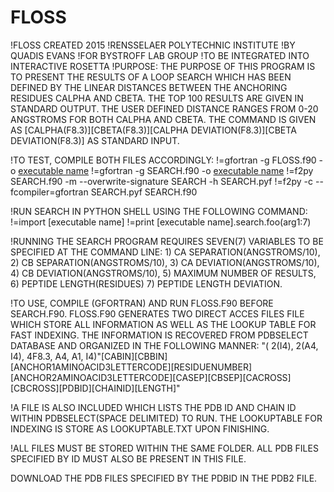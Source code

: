 # FLOSS
!FLOSS CREATED 2015
!RENSSELAER POLYTECHNIC INSTITUTE
!BY QUADIS EVANS
!FOR BYSTROFF LAB GROUP 
!TO BE INTEGRATED INTO INTERACTIVE ROSETTA
!PURPOSE: THE PURPOSE OF THIS PROGRAM IS TO PRESENT THE RESULTS OF A LOOP SEARCH WHICH HAS BEEN DEFINED BY THE LINEAR DISTANCES BETWEEN THE ANCHORING RESIDUES CALPHA AND CBETA. THE TOP 100 RESULTS ARE GIVEN IN STANDARD OUTPUT. THE USER DEFINED DISTANCE RANGES FROM 0-20 ANGSTROMS FOR BOTH CALPHA AND CBETA. THE COMMAND IS GIVEN AS [CALPHA(F8.3)][CBETA(F8.3)][CALPHA DEVIATION(F8.3)][CBETA DEVIATION(F8.3)] AS STANDARD INPUT.

!TO TEST, COMPILE BOTH FILES ACCORDINGLY:
!=gfortran -g FLOSS.f90 -o [executable name](FLOSS)
!=gfortran -g SEARCH.f90 -o [executable name](SEARCH)
!=f2py SEARCH.f90 -m --overwrite-signature SEARCH -h SEARCH.pyf
!=f2py -c --fcompiler=gfortran SEARCH.pyf SEARCH.f90

!RUN SEARCH IN PYTHON SHELL USING THE FOLLOWING COMMAND:
!=import [executable name]
!=print [executable name].search.foo(arg1:7)

!RUNNING THE SEARCH PROGRAM REQUIRES SEVEN(7) VARIABLES TO BE SPECIFIED AT THE COMMAND LINE: 1) CA SEPARATION(ANGSTROMS/10), 2) CB SEPARATION(ANGSTROMS/10), 3) CA DEVIATION(ANGSTROMS/10), 4) CB DEVIATION(ANGSTROMS/10), 5) MAXIMUM NUMBER OF RESULTS, 6) PEPTIDE LENGTH(RESIDUES) 7) PEPTIDE LENGTH DEVIATION. 

!TO USE, COMPILE (GFORTRAN) AND RUN FLOSS.F90 BEFORE SEARCH.F90. FLOSS.F90 GENERATES TWO DIRECT ACCES FILES FILE WHICH STORE ALL INFORMATION AS WELL AS THE LOOKUP TABLE FOR FAST INDEXING. THE INFORMATION IS RECOVERED FROM PDBSELECT DATABASE AND ORGANIZED IN THE FOLLOWING MANNER:
"( 2(I4), 2(A4, I4), 4F8.3, A4, A1, I4)"[CABIN][CBBIN][ANCHOR1AMINOACID3LETTERCODE][RESIDUENUMBER][ANCHOR2AMINOACID3LETTERCODE][CASEP][CBSEP][CACROSS][CBCROSS][PDBID][CHAINID][LENGTH]"

!A FILE IS ALSO INCLUDED WHICH LISTS THE PDB ID AND CHAIN ID WITHIN PDBSELECT(SPACE DELIMITED) TO RUN. THE LOOKUPTABLE FOR INDEXING IS STORE AS LOOKUPTABLE.TXT UPON FINISHING.

!ALL FILES MUST BE STORED WITHIN THE SAME FOLDER. ALL PDB FILES SPECIFIED BY ID MUST ALSO BE PRESENT IN THIS FILE.

DOWNLOAD THE PDB FILES SPECIFIED BY THE PDBID IN THE PDB2 FILE. 
